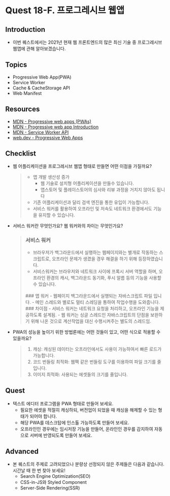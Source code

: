 # Quest 18-F. 프로그레시브 웹앱

## Introduction
* 이번 퀘스트에서는 2021년 현재 웹 프론트엔드의 많은 최신 기술 중 프로그레시브 웹앱에 관해 알아보겠습니다.

## Topics
* Progressive Web App(PWA)
* Service Worker
* Cache & CacheStorage API
* Web Manifest

## Resources
* [MDN - Progressive web apps (PWAs)](https://developer.mozilla.org/en-US/docs/Web/Progressive_web_apps)
* [MDN - Progressive web app Introduction](https://developer.mozilla.org/ko/docs/Web/Progressive_web_apps/Introduction)
* [MDN - Service Worker API](https://developer.mozilla.org/ko/docs/Web/API/Service_Worker_API)
* [web.dev - Progressive Web Apps](https://web.dev/progressive-web-apps/)

## Checklist
* 웹 어플리케이션을 프로그레시브 웹앱 형태로 만들면 어떤 이점을 가질까요?
  > - 앱 개발 생산성 증가
  >   - 웹 기술로 설치형 어플리케이션을 만들수 있습니다.
  >   - 앱스토어 및 플레이스토어의 심사와 리뷰 과정을 거치지 않아도 됩니다
  > - 기존 어플리케이션과 달리 검색 엔진을 통한 유입이 가능합니다.
  > - 서비스 워커를 활용하여 오프라인 및 저속도 네트워크 환경에서도 기능을 유지할 수 있습니다.
* 서비스 워커란 무엇인가요? 웹 워커와의 차이는 무엇인가요?
  > ### 서비스 워커
  > - 브라우저가 백그라운드에서 실행하는 웹페이지와는 별개로 작동하는 스크립트로, 오프라인 문제가 생겼을 경우 해결을 하기 위해 등장하였습니다.
  > - 서비스워커는 브라우저와 네트워크 사이에 프록시 서버 역할을 하며, 오프라인 환경의 캐시, 백그라운드 동기화, 푸시 알름 등의 기능을 사용할 수 있습니다.
  > <br>
  > ### 앱 워커
  > - 웹페이지 백그라운드에서 실행되는 자바스크립트 파일 입니다.
  > - 메인 스레드와 별로도 멀티 스레딩을 통하여 작업수행을 도와줍니다.
  > <br>
  > ### 차이점
  > - 서비스 워커는 네트워크 요청을 처리하고, 오프라인 기능을 제공하도록 설계됨.
  > - 웹 워커는 싱글 스레드인 자바스크립트의 단점을 보완하기 위해 나온 것으로 계산작업을 대신 수행시켜주는 별도의 스레드임.

* PWA의 성능을 높이기 위한 방법론에는 어떤 것들이 있고, 어떤 식으로 적용할 수 있을까요?
  > 1. 캐싱: 캐싱된 데이터는 오프라인에서도 사용이 가능하여서 빠른 로드가 가능합니다.
  > 2. 코드 번들링 최적화: 웹팩 같은 번들링 도구를 이용하여 파일 크기를 줄입니다.
  > 3. 이미지 최적화: 사용되는 에셋들의 크기를 줄입니다.

## Quest
* 텍스트 에디터 프로그램을 PWA 형태로 만들어 보세요.
  * 필요한 에셋을 적절히 캐싱하되, 버전업이 되었을 때 캐싱을 해제할 수 있는 형태가 되어야 합니다.
  * 해당 PWA를 데스크탑에 인스톨 가능하도록 만들어 보세요.
  * 오프라인인 경우에는 임시저장 기능을 만들어, 온라인인 경우를 감지하여 자동으로 서버에 반영되도록 만들어 보세요.

## Advanced
* 본 퀘스트의 주제로 고려되었으나 분량상 선정되지 않은 주제들은 다음과 같습니다. 시간날 때 한 번 찾아 보세요!
  * Search Engine Optimization(SEO)
  * CSS-in-JS와 Styled Component
  * Server-Side Rendering(SSR)
